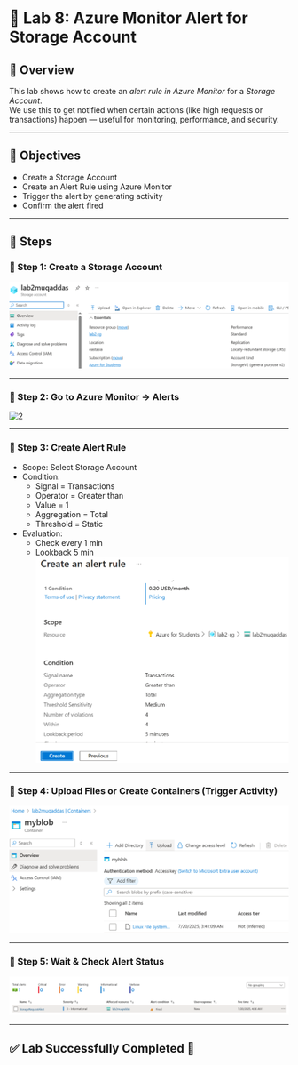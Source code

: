 # 🔔 Lab 8: Azure Monitor Alert for Storage Account

## 🧾 Overview
This lab shows how to create an *alert rule in Azure Monitor* for a *Storage Account*.  
We use this to get notified when certain actions (like high requests or transactions) happen — useful for monitoring, performance, and security.

---

## 🎯 Objectives
- Create a Storage Account
- Create an Alert Rule using Azure Monitor
- Trigger the alert by generating activity
- Confirm the alert fired

---

## 🔧 Steps

### 📌 Step 1: Create a Storage Account  
![1](1_create_storage_account.png)

---

### 📌 Step 2: Go to Azure Monitor → Alerts  
![2](2_open_azure_monitor.png)

---

### 📌 Step 3: Create Alert Rule  
- Scope: Select Storage Account  
- Condition:  
  - Signal = Transactions  
  - Operator = Greater than  
  - Value = 1  
  - Aggregation = Total  
  - Threshold = Static  
- Evaluation:  
  - Check every 1 min  
  - Lookback 5 min  
![3](3_create_alert_rule.png)

---

### 📌 Step 4: Upload Files or Create Containers (Trigger Activity)  
![4](4_storage_activity.png)

---

### 📌 Step 5: Wait & Check Alert Status  
![5](5_alert_triggered.png)

---

## ✅ Lab Successfully Completed 🎉
